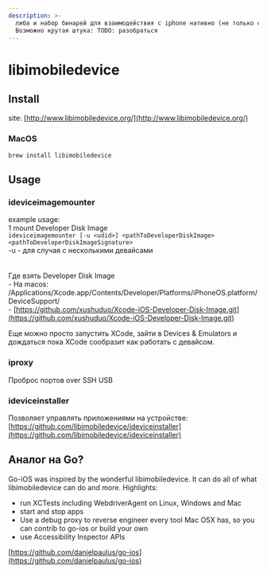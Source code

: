 ```yaml
---
description: >-
  либа и набор бинарей для взаимодействия с iphone нативно (не только с macos).
  Возможно крутая штука: TODO: разобраться
---
```


# libimobiledevice

## Install

site: [http://www.libimobiledevice.org/](http://www.libimobiledevice.org/)

### MacOS

`brew install libimobiledevice`

## Usage

### ideviceimagemounter

example usage:\
1 mount Developer Disk Image\
`ideviceimagemounter [-u <udid>] <pathToDeveloperDiskImage> <pathToDeveloperDiskImageSignature>`\
\-u - для случая с несколькими девайсами\
\
\
Где взять Developer Disk Image\
\- На macos: \
/Applications/Xcode.app/Contents/Developer/Platforms/iPhoneOS.platform/DeviceSupport/\
\- [https://github.com/xushuduo/Xcode-iOS-Developer-Disk-Image.git](https://github.com/xushuduo/Xcode-iOS-Developer-Disk-Image.git)

Еще можно просто запустить XCode, зайти в Devices & Emulators и дождаться пока XCode сообразит как работать с девайсом.

### iproxy

Проброс портов over SSH USB

### ideviceinstaller

Позволяет управлять приложениями на устройстве: [https://github.com/libimobiledevice/ideviceinstaller](https://github.com/libimobiledevice/ideviceinstaller)

## Аналог на Go?

Go-iOS was inspired by the wonderful libimobiledevice. It can do all of what libimobiledevice can do and more. Highlights:

* run XCTests including WebdriverAgent on Linux, Windows and Mac
* start and stop apps
* Use a debug proxy to reverse engineer every tool Mac OSX has, so you can contrib to go-ios or build your own
* use Accessibility Inspector APIs

[https://github.com/danielpaulus/go-ios](https://github.com/danielpaulus/go-ios)
